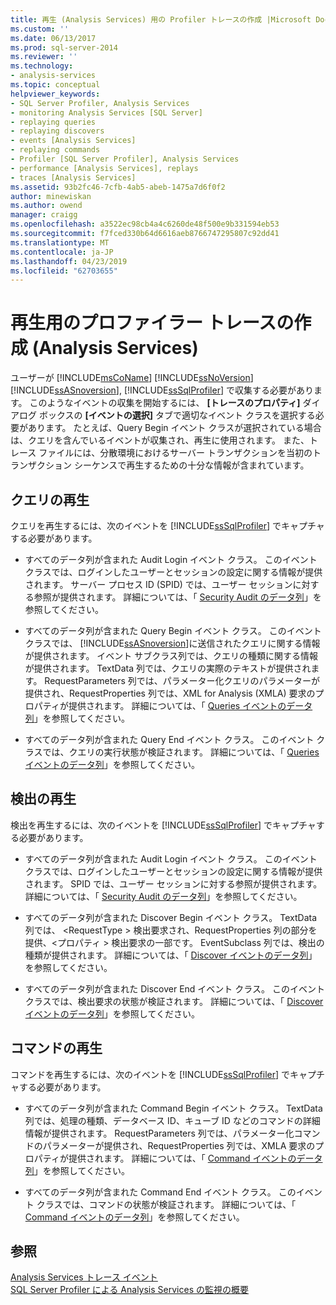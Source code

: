 ```yaml
---
title: 再生 (Analysis Services) 用の Profiler トレースの作成 |Microsoft Docs
ms.custom: ''
ms.date: 06/13/2017
ms.prod: sql-server-2014
ms.reviewer: ''
ms.technology:
- analysis-services
ms.topic: conceptual
helpviewer_keywords:
- SQL Server Profiler, Analysis Services
- monitoring Analysis Services [SQL Server]
- replaying queries
- replaying discovers
- events [Analysis Services]
- replaying commands
- Profiler [SQL Server Profiler], Analysis Services
- performance [Analysis Services], replays
- traces [Analysis Services]
ms.assetid: 93b2fc46-7cfb-4ab5-abeb-1475a7d6f0f2
author: minewiskan
ms.author: owend
manager: craigg
ms.openlocfilehash: a3522ec98cb4a4c6260de48f500e9b331594eb53
ms.sourcegitcommit: f7fced330b64d6616aeb8766747295807c92dd41
ms.translationtype: MT
ms.contentlocale: ja-JP
ms.lasthandoff: 04/23/2019
ms.locfileid: "62703655"
---
```

# <a name="create-profiler-traces-for-replay-analysis-services"></a>再生用のプロファイラー トレースの作成 (Analysis Services)
  ユーザーが [!INCLUDE[msCoName](../../includes/msconame-md.md)] [!INCLUDE[ssNoVersion](../../includes/ssnoversion-md.md)] [!INCLUDE[ssASnoversion](../../includes/ssasnoversion-md.md)], [!INCLUDE[ssSqlProfiler](../../includes/sssqlprofiler-md.md)] で収集する必要があります。 このようなイベントの収集を開始するには、 **[トレースのプロパティ]** ダイアログ ボックスの **[イベントの選択]** タブで適切なイベント クラスを選択する必要があります。 たとえば、Query Begin イベント クラスが選択されている場合は、クエリを含んでいるイベントが収集され、再生に使用されます。 また、トレース ファイルには、分散環境におけるサーバー トランザクションを当初のトランザクション シーケンスで再生するための十分な情報が含まれています。  
  
## <a name="replay-for-queries"></a>クエリの再生  
 クエリを再生するには、次のイベントを [!INCLUDE[ssSqlProfiler](../../includes/sssqlprofiler-md.md)] でキャプチャする必要があります。  
  
-   すべてのデータ列が含まれた Audit Login イベント クラス。 このイベント クラスでは、ログインしたユーザーとセッションの設定に関する情報が提供されます。 サーバー プロセス ID (SPID) では、ユーザー セッションに対する参照が提供されます。 詳細については、「 [Security Audit のデータ列](https://docs.microsoft.com/bi-reference/trace-events/security-audit-data-columns)」を参照してください。  
  
-   すべてのデータ列が含まれた Query Begin イベント クラス。 このイベント クラスでは、 [!INCLUDE[ssASnoversion](../../includes/ssasnoversion-md.md)]に送信されたクエリに関する情報が提供されます。 イベント サブクラス列では、クエリの種類に関する情報が提供されます。 TextData 列では、クエリの実際のテキストが提供されます。 RequestParameters 列では、パラメーター化クエリのパラメーターが提供され、RequestProperties 列では、XML for Analysis (XMLA) 要求のプロパティが提供されます。 詳細については、「 [Queries イベントのデータ列](https://docs.microsoft.com/bi-reference/trace-events/queries-events-data-columns)」を参照してください。  
  
-   すべてのデータ列が含まれた Query End イベント クラス。 このイベント クラスでは、クエリの実行状態が検証されます。 詳細については、「 [Queries イベントのデータ列](https://docs.microsoft.com/bi-reference/trace-events/queries-events-data-columns)」を参照してください。  
  
## <a name="replay-for-discovers"></a>検出の再生  
 検出を再生するには、次のイベントを [!INCLUDE[ssSqlProfiler](../../includes/sssqlprofiler-md.md)] でキャプチャする必要があります。  
  
-   すべてのデータ列が含まれた Audit Login イベント クラス。 このイベント クラスでは、ログインしたユーザーとセッションの設定に関する情報が提供されます。 SPID では、ユーザー セッションに対する参照が提供されます。 詳細については、「 [Security Audit のデータ列](https://docs.microsoft.com/bi-reference/trace-events/security-audit-data-columns)」を参照してください。  
  
-   すべてのデータ列が含まれた Discover Begin イベント クラス。 TextData 列では、 \<RequestType > 検出要求され、RequestProperties 列の部分を提供、\<プロパティ > 検出要求の一部です。 EventSubclass 列では、検出の種類が提供されます。 詳細については、「 [Discover イベントのデータ列](https://docs.microsoft.com/bi-reference/trace-events/discover-events-data-columns)」を参照してください。  
  
-   すべてのデータ列が含まれた Discover End イベント クラス。 このイベント クラスでは、検出要求の状態が検証されます。 詳細については、「 [Discover イベントのデータ列](https://docs.microsoft.com/bi-reference/trace-events/discover-events-data-columns)」を参照してください。  
  
## <a name="replay-for-commands"></a>コマンドの再生  
 コマンドを再生するには、次のイベントを [!INCLUDE[ssSqlProfiler](../../includes/sssqlprofiler-md.md)] でキャプチャする必要があります。  
  
-   すべてのデータ列が含まれた Command Begin イベント クラス。 TextData 列では、処理の種類、データベース ID、キューブ ID などのコマンドの詳細情報が提供されます。 RequestParameters 列では、パラメーター化コマンドのパラメーターが提供され、RequestProperties 列では、XMLA 要求のプロパティが提供されます。 詳細については、「 [Command イベントのデータ列](https://docs.microsoft.com/bi-reference/trace-events/command-events-data-columns)」を参照してください。  
  
-   すべてのデータ列が含まれた Command End イベント クラス。 このイベント クラスでは、コマンドの状態が検証されます。 詳細については、「 [Command イベントのデータ列](https://docs.microsoft.com/bi-reference/trace-events/command-events-data-columns)」を参照してください。  
  
## <a name="see-also"></a>参照  
 [Analysis Services トレース イベント](https://docs.microsoft.com/bi-reference/trace-events/analysis-services-trace-events)   
 [SQL Server Profiler による Analysis Services の監視の概要](introduction-to-monitoring-analysis-services-with-sql-server-profiler.md)  
  
  
